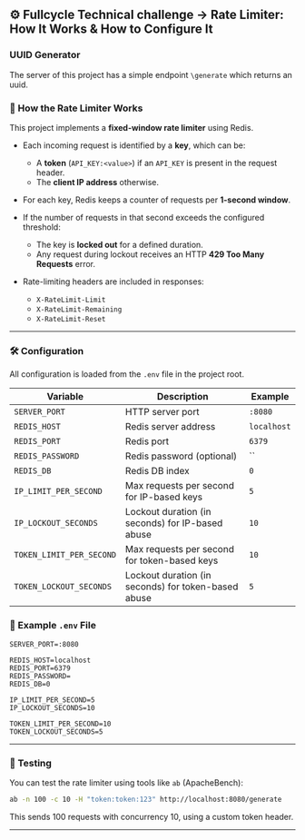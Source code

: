 ## ⚙️ Fullcycle Technical challenge -> Rate Limiter: How It Works & How to Configure It

### UUID Generator

The server of this project has a simple endpoint `\generate` which returns an uuid.

### 🚦 How the Rate Limiter Works

This project implements a **fixed-window rate limiter** using Redis.

* Each incoming request is identified by a **key**, which can be:

  * A **token** (`API_KEY:<value>`) if an `API_KEY` is present in the request header.
  * The **client IP address** otherwise.
* For each key, Redis keeps a counter of requests per **1-second window**.
* If the number of requests in that second exceeds the configured threshold:

  * The key is **locked out** for a defined duration.
  * Any request during lockout receives an HTTP **429 Too Many Requests** error.
* Rate-limiting headers are included in responses:

  * `X-RateLimit-Limit`
  * `X-RateLimit-Remaining`
  * `X-RateLimit-Reset`

---

### 🛠️ Configuration

All configuration is loaded from the `.env` file in the project root.

| Variable                 | Description                                         | Example     |
| ------------------------ | --------------------------------------------------- | ----------- |
| `SERVER_PORT`            | HTTP server port                                    | `:8080`     |
| `REDIS_HOST`             | Redis server address                                | `localhost` |
| `REDIS_PORT`             | Redis port                                          | `6379`      |
| `REDIS_PASSWORD`         | Redis password (optional)                           | \`\`        |
| `REDIS_DB`               | Redis DB index                                      | `0`         |
| `IP_LIMIT_PER_SECOND`    | Max requests per second for IP-based keys           | `5`         |
| `IP_LOCKOUT_SECONDS`     | Lockout duration (in seconds) for IP-based abuse    | `10`        |
| `TOKEN_LIMIT_PER_SECOND` | Max requests per second for token-based keys        | `10`        |
| `TOKEN_LOCKOUT_SECONDS`  | Lockout duration (in seconds) for token-based abuse | `5`         |

### 📂 Example `.env` File

```env
SERVER_PORT=:8080

REDIS_HOST=localhost
REDIS_PORT=6379
REDIS_PASSWORD=
REDIS_DB=0

IP_LIMIT_PER_SECOND=5
IP_LOCKOUT_SECONDS=10

TOKEN_LIMIT_PER_SECOND=10
TOKEN_LOCKOUT_SECONDS=5
```

---

### 🧪 Testing

You can test the rate limiter using tools like `ab` (ApacheBench):

```bash
ab -n 100 -c 10 -H "token:token:123" http://localhost:8080/generate
```

This sends 100 requests with concurrency 10, using a custom token header.

---
